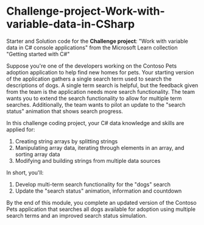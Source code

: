 # Challenge-project-Work-with-variable-data-in-CSharp
Starter and Solution code for the **Challenge project**: "Work with variable data in C# console applications" from the Microsoft Learn collection "Getting started with C#"

Suppose you're one of the developers working on the Contoso Pets adoption application to help find new homes for pets. Your starting version of the application gathers a single search term used to search the descriptions of dogs. A single term search is helpful, but the feedback given from the team is the application needs more search functionality. The team wants you to extend the search functionality to allow for multiple term searches. Additionally, the team wants to pilot an update to the "search status" animation that shows search progress.

In this challenge coding project, your C# data knowledge and skills are applied for:

1) Creating string arrays by splitting strings
2) Manipulating array data, iterating through elements in an array, and sorting array data
3) Modifying and building strings from multiple data sources

In short, you'll:
1) Develop multi-term search functionality for the "dogs" search
2) Update the "search status" animation, information and countdown

By the end of this module, you complete an updated version of the Contoso Pets application that searches all dogs available for adoption using multiple search terms and an improved search status simulation.
